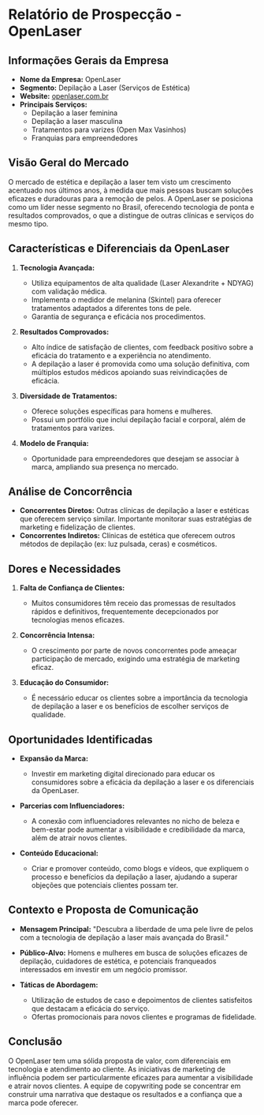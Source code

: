# Relatório de Prospecção - OpenLaser

## Informações Gerais da Empresa
- **Nome da Empresa:** OpenLaser
- **Segmento:** Depilação a Laser (Serviços de Estética)
- **Website:** [openlaser.com.br](https://openlaser.com.br)
- **Principais Serviços:**
  - Depilação a laser feminina
  - Depilação a laser masculina
  - Tratamentos para varizes (Open Max Vasinhos)
  - Franquias para empreendedores

## Visão Geral do Mercado
O mercado de estética e depilação a laser tem visto um crescimento acentuado nos últimos anos, à medida que mais pessoas buscam soluções eficazes e duradouras para a remoção de pelos. A OpenLaser se posiciona como um líder nesse segmento no Brasil, oferecendo tecnologia de ponta e resultados comprovados, o que a distingue de outras clínicas e serviços do mesmo tipo.

## Características e Diferenciais da OpenLaser
1. **Tecnologia Avançada:**
   - Utiliza equipamentos de alta qualidade (Laser Alexandrite + NDYAG) com validação médica.
   - Implementa o medidor de melanina (Skintel) para oferecer tratamentos adaptados a diferentes tons de pele.
   - Garantia de segurança e eficácia nos procedimentos.

2. **Resultados Comprovados:**
   - Alto índice de satisfação de clientes, com feedback positivo sobre a eficácia do tratamento e a experiência no atendimento.
   - A depilação a laser é promovida como uma solução definitiva, com múltiplos estudos médicos apoiando suas reivindicações de eficácia.

3. **Diversidade de Tratamentos:**
   - Oferece soluções específicas para homens e mulheres.
   - Possui um portfólio que inclui depilação facial e corporal, além de tratamentos para varizes.

4. **Modelo de Franquia:**
   - Oportunidade para empreendedores que desejam se associar à marca, ampliando sua presença no mercado.

## Análise de Concorrência
- **Concorrentes Diretos:** Outras clínicas de depilação a laser e estéticas que oferecem serviço similar. Importante monitorar suas estratégias de marketing e fidelização de clientes.
- **Concorrentes Indiretos:** Clínicas de estética que oferecem outros métodos de depilação (ex: luz pulsada, ceras) e cosméticos.

## Dores e Necessidades
1. **Falta de Confiança de Clientes:**
   - Muitos consumidores têm receio das promessas de resultados rápidos e definitivos, frequentemente decepcionados por tecnologias menos eficazes.

2. **Concorrência Intensa:**
   - O crescimento por parte de novos concorrentes pode ameaçar participação de mercado, exigindo uma estratégia de marketing eficaz.

3. **Educação do Consumidor:**
   - É necessário educar os clientes sobre a importância da tecnologia de depilação a laser e os benefícios de escolher serviços de qualidade.

## Oportunidades Identificadas
- **Expansão da Marca:**
  - Investir em marketing digital direcionado para educar os consumidores sobre a eficácia da depilação a laser e os diferenciais da OpenLaser.
  
- **Parcerias com Influenciadores:**
  - A conexão com influenciadores relevantes no nicho de beleza e bem-estar pode aumentar a visibilidade e credibilidade da marca, além de atrair novos clientes.

- **Conteúdo Educacional:**
  - Criar e promover conteúdo, como blogs e vídeos, que expliquem o processo e benefícios da depilação a laser, ajudando a superar objeções que potenciais clientes possam ter.

## Contexto e Proposta de Comunicação
- **Mensagem Principal:**
  "Descubra a liberdade de uma pele livre de pelos com a tecnologia de depilação a laser mais avançada do Brasil."

- **Público-Alvo:**
  Homens e mulheres em busca de soluções eficazes de depilação, cuidadores de estética, e potenciais franqueados interessados em investir em um negócio promissor.

- **Táticas de Abordagem:**
  - Utilização de estudos de caso e depoimentos de clientes satisfeitos que destacam a eficácia do serviço.
  - Ofertas promocionais para novos clientes e programas de fidelidade.

## Conclusão
O OpenLaser tem uma sólida proposta de valor, com diferenciais em tecnologia e atendimento ao cliente. As iniciativas de marketing de influência podem ser particularmente eficazes para aumentar a visibilidade e atrair novos clientes. A equipe de copywriting pode se concentrar em construir uma narrativa que destaque os resultados e a confiança que a marca pode oferecer.